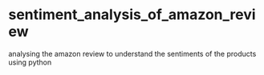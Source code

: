 # sentiment_analysis_of_amazon_review
analysing the amazon review to understand the sentiments of the products using python 
